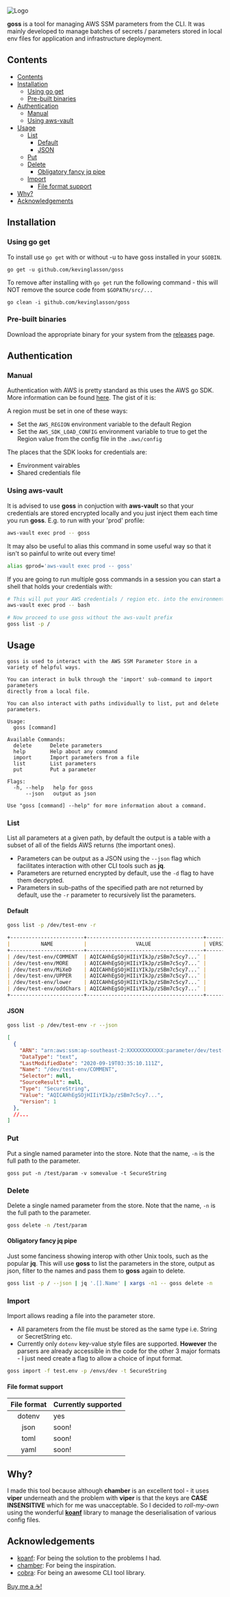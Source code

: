![Logo](https://user-images.githubusercontent.com/22187575/93653012-a968dd80-fa49-11ea-947a-537a91282ab2.png)

**goss** is a tool for managing AWS SSM parameters from the CLI. It was mainly developed to manage batches of secrets / parameters stored in local env files for application and infrastructure deployment.

## Contents
- [Contents](#contents)
- [Installation](#installation)
  - [Using go get](#using-go-get)
  - [Pre-built binaries](#pre-built-binaries)
- [Authentication](#authentication)
  - [Manual](#manual)
  - [Using aws-vault](#using-aws-vault)
- [Usage](#usage)
  - [List](#list)
    - [Default](#default)
    - [JSON](#json)
  - [Put](#put)
  - [Delete](#delete)
    - [Obligatory fancy jq pipe](#obligatory-fancy-jq-pipe)
  - [Import](#import)
    - [File format support](#file-format-support)
- [Why?](#why)
- [Acknowledgements](#acknowledgements)
## Installation
### Using go get
To install use `go get` with or without -u to have goss installed in your `$GOBIN`.
```
go get -u github.com/kevinglasson/goss
```
To remove after installing with `go get` run the following command - this will NOT remove the source code from `$GOPATH/src/...`
```
go clean -i github.com/kevinglasson/goss
```
### Pre-built binaries
Download the appropriate binary for your system from the [releases](https://github.com/kevinglasson/goss/releases) page.

## Authentication
### Manual
Authentication with AWS is pretty standard as this uses the AWS go SDK. More information can be found [here](https://docs.aws.amazon.com/sdk-for-go/v1/developer-guide/configuring-sdk.html). The gist of it is:

A region must be set in one of these ways:
- Set the `AWS_REGION` environment variable to the default Region
- Set the `AWS_SDK_LOAD_CONFIG` environment variable to true to get the Region value from the config file in the `.aws/config`

The places that the SDK looks for credentials are:
- Environment vairables
- Shared credentials file

### Using aws-vault
It is advised to use **goss** in conjuction with **aws-vault** so that your credentials are stored encrypted locally and you just inject them each time you run **goss**. E.g. to run with your 'prod' profile:
```bash
aws-vault exec prod -- goss
```

It may also be useful to alias this command in some useful way so that it isn't so painful to write out every time!
```bash
alias gprod='aws-vault exec prod -- goss'
```

If you are going to run multiple goss commands in a session you can start a shell that holds your credentials with:

```bash
# This will put your AWS credentials / region etc. into the environment
aws-vault exec prod -- bash

# Now proceed to use goss without the aws-vault prefix
goss list -p /
```

## Usage
```
goss is used to interact with the AWS SSM Parameter Store in a
variety of helpful ways.

You can interact in bulk through the 'import' sub-command to import parameters
directly from a local file.

You can also interact with paths individually to list, put and delete
parameters.

Usage:
  goss [command]

Available Commands:
  delete      Delete parameters
  help        Help about any command
  import      Import parameters from a file
  list        List parameters
  put         Put a parameter

Flags:
  -h, --help   help for goss
      --json   output as json

Use "goss [command] --help" for more information about a command.
```

### List
List all parameters at a given path, by default the output is a table with a subset of all of the fields AWS returns (the important ones).

- Parameters can be output as a JSON using the `--json` flag which facilitates interaction with other CLI tools such as **jq**.
- Parameters are returned encrypted by default, use the `-d` flag to have them decrypted.
- Parameters in sub-paths of the specified path are not returned by default, use the `-r` parameter to recursively list the parameters.

#### Default
```bash
goss list -p /dev/test-env -r
```
```md
+------------------------+--------------------------------------+---------+----------------------+
|          NAME          |                VALUE                 | VERSION |       LAST MOD       |
+------------------------+--------------------------------------+---------+----------------------+
| /dev/test-env/COMMENT  | AQICAHhEgSOjHIIiYIkJp/zSBm7c5cy7...¨ |       1 | 2020-09-19T03:35:10Z |
| /dev/test-env/MORE     | AQICAHhEgSOjHIIiYIkJp/zSBm7c5cy7...¨ |       1 | 2020-09-19T03:35:10Z |
| /dev/test-env/MiXeD    | AQICAHhEgSOjHIIiYIkJp/zSBm7c5cy7...¨ |       1 | 2020-09-19T03:35:09Z |
| /dev/test-env/UPPER    | AQICAHhEgSOjHIIiYIkJp/zSBm7c5cy7...¨ |       1 | 2020-09-19T03:35:09Z |
| /dev/test-env/lower    | AQICAHhEgSOjHIIiYIkJp/zSBm7c5cy7...¨ |       1 | 2020-09-19T03:35:09Z |
| /dev/test-env/oddChars | AQICAHhEgSOjHIIiYIkJp/zSBm7c5cy7...¨ |       1 | 2020-09-19T03:35:10Z |
+------------------------+--------------------------------------+---------+----------------------+
```
#### JSON
```bash
goss list -p /dev/test-env -r --json
```
```json
[
  {
    "ARN": "arn:aws:ssm:ap-southeast-2:XXXXXXXXXXXX:parameter/dev/test-env/COMMENT",
    "DataType": "text",
    "LastModifiedDate": "2020-09-19T03:35:10.111Z",
    "Name": "/dev/test-env/COMMENT",
    "Selector": null,
    "SourceResult": null,
    "Type": "SecureString",
    "Value": "AQICAHhEgSOjHIIiYIkJp/zSBm7c5cy7...",
    "Version": 1
  },
  //...
]

```

### Put
Put a single named parameter into the store. Note that the name, `-n` is the full path to the parameter.

```
goss put -n /test/param -v somevalue -t SecureString
```

### Delete
Delete a single named parameter from the store. Note that the name, `-n` is the full path to the parameter.
```bash
goss delete -n /test/param
```

#### Obligatory fancy jq pipe
Just some fanciness showing interop with other Unix tools, such as the popular **jq**. This will use **goss** to list the parameters in the store, output as json, filter to the names and pass them to **goss** again to delete.

```bash
goss list -p / --json | jq '.[].Name' | xargs -n1 -- goss delete -n
```
### Import
Import allows reading a file into the parameter store.

- All parameters from the file must be stored as the same type i.e. String or SecretString etc.
- Currently only `dotenv` key-value style files are supported. **However** the parsers are already accessible in the code for the other 3 major formats - I just need create a flag to allow a choice of input format.

```bash
goss import -f test.env -p /envs/dev -t SecureString
```

#### File format support
| File format | Currently supported |
| :---------: | ------------------- |
|   dotenv    | yes                 |
|    json     | soon!               |
|    toml     | soon!               |
|    yaml     | soon!               |

## Why?
I made this tool because although **chamber** is an excellent tool - it uses **viper** underneath and the problem with **viper** is that the keys are **CASE INSENSITIVE** which for me was unacceptable. So I decided to *roll-my-own* using the wonderful [**koanf**](https://github.com/knadh/koanf) library to manage the deserialisation of various config files.

## Acknowledgements
- [koanf](https://github.com/knadh/koanf): For being the solution to the problems I had.
- [chamber](https://github.com/segmentio/chamber): For being the inspiration.
- [cobra](https://github.com/spf13/cobra): For being an awesome CLI tool library.

[Buy me a ☕!](https://www.paypal.me/kevinglasson)
